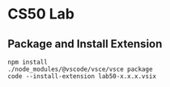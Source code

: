 # CS50 Lab

## Package and Install Extension

```
npm install
./node_modules/@vscode/vsce/vsce package
code --install-extension lab50-x.x.x.vsix
```
